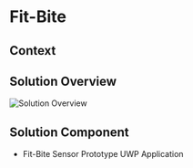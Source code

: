 # Fit-Bite

## Context

## Solution Overview
![Solution Overview](https://raw.githubusercontent.com/maniSbindra/fit-bite/master/Solution_Overview/fit-bite-solution-overview.jpg "Solution Overview")

## Solution Component
* Fit-Bite Sensor Prototype
  UWP Application
